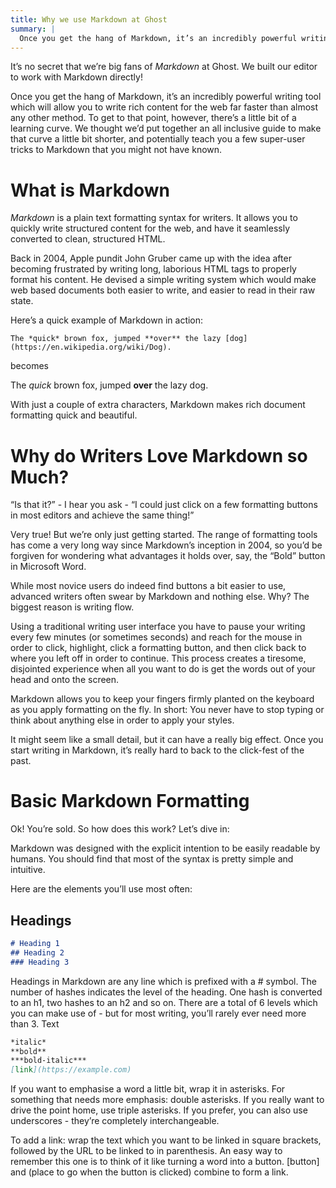 ```yaml
---
title: Why we use Markdown at Ghost
summary: |
  Once you get the hang of Markdown, it’s an incredibly powerful writing tool which will allow you to write rich content for the web far faster than almost any other method. To get to that point, however, there’s a little bit of a learning curve. We thought we’d put together an all inclusive guide to make that curve a little bit shorter, and potentially teach you a few super-user tricks to Markdown that you might not have known
---
```


  It’s no secret that we’re big fans of *Markdown* at Ghost. We built our editor to work with Markdown directly!

Once you get the hang of Markdown, it’s an incredibly powerful writing tool which will allow you to write rich content for the web far faster than almost any other method. To get to that point, however, there’s a little bit of a learning curve. We thought we’d put together an all inclusive guide to make that curve a little bit shorter, and potentially teach you a few super-user tricks to Markdown that you might not have known.

# What is Markdown

*Markdown* is a plain text formatting syntax for writers. It allows you to quickly write structured content for the web, and have it seamlessly converted to clean, structured HTML.

Back in 2004, Apple pundit John Gruber came up with the idea after becoming frustrated by writing long, laborious HTML tags to properly format his content. He devised a simple writing system which would make web based documents both easier to write, and easier to read in their raw state.

Here’s a quick example of Markdown in action:

``` The *quick* brown fox, jumped **over** the lazy [dog](https://en.wikipedia.org/wiki/Dog). ```

becomes

The *quick* brown fox, jumped **over** the lazy dog.

With just a couple of extra characters, Markdown makes rich document formatting quick and beautiful.

# Why do Writers Love Markdown so Much?

“Is that it?” - I hear you ask - “I could just click on a few formatting buttons in most editors and achieve the same thing!”

Very true! But we’re only just getting started. The range of formatting tools has come a very long way since Markdown’s inception in 2004, so you’d be forgiven for wondering what advantages it holds over, say, the “Bold” button in Microsoft Word.

While most novice users do indeed find buttons a bit easier to use, advanced writers often swear by Markdown and nothing else. Why? The biggest reason is writing flow.

Using a traditional writing user interface you have to pause your writing every few minutes (or sometimes seconds) and reach for the mouse in order to click, highlight, click a formatting button, and then click back to where you left off in order to continue. This process creates a tiresome, disjointed experience when all you want to do is get the words out of your head and onto the screen.

Markdown allows you to keep your fingers firmly planted on the keyboard as you apply formatting on the fly. In short: You never have to stop typing or think about anything else in order to apply your styles.

It might seem like a small detail, but it can have a really big effect. Once you start writing in Markdown, it’s really hard to back to the click-fest of the past.

# Basic Markdown Formatting

Ok! You’re sold. So how does this work? Let’s dive in:

Markdown was designed with the explicit intention to be easily readable by humans. You should find that most of the syntax is pretty simple and intuitive.

Here are the elements you’ll use most often:
## Headings

``` md
# Heading 1
## Heading 2
### Heading 3
```

Headings in Markdown are any line which is prefixed with a # symbol. The number of hashes indicates the level of the heading. One hash is converted to an h1, two hashes to an h2 and so on. There are a total of 6 levels which you can make use of - but for most writing, you’ll rarely ever need more than 3.
Text

``` md
*italic*
**bold**
***bold-italic***
[link](https://example.com)
```

If you want to emphasise a word a little bit, wrap it in asterisks. For something that needs more emphasis: double asterisks. If you really want to drive the point home, use triple asterisks. If you prefer, you can also use underscores - they’re completely interchangeable.

To add a link: wrap the text which you want to be linked in square brackets, followed by the URL to be linked to in parenthesis. An easy way to remember this one is to think of it like turning a word into a button. [button] and (place to go when the button is clicked) combine to form a link.